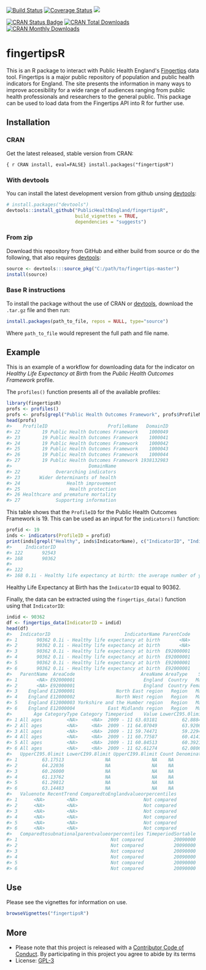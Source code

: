 
<!-- README.md is generated from README.Rmd. Please edit that file -->
[![Build Status](https://travis-ci.org/PublicHealthEngland/fingertipsR.svg)](https://travis-ci.org/PublicHealthEngland/fingertipsR.svg?branch=master) [![Coverage Status](https://coveralls.io/repos/github/PublicHealthEngland/fingertipsR/badge.svg?branch=master)](https://coveralls.io/github/PublicHealthEngland/fingertipsR?branch=master) [![](https://badges.ropensci.org/168_status.svg)](https://github.com/ropensci/onboarding/issues/168)

[![CRAN Status Badge](http://www.r-pkg.org/badges/version/fingertipsR)](https://cran.r-project.org/package=fingertipsR) [![CRAN Total Downloads](http://cranlogs.r-pkg.org/badges/grand-total/fingertipsR)](https://cran.r-project.org/package=fingertipsR) [![CRAN Monthly Downloads](http://cranlogs.r-pkg.org/badges/fingertipsR)](https://cran.r-project.org/package=fingertipsR)

fingertipsR
===========

This is an R package to interact with Public Health England's [Fingertips](http://fingertips.phe.org.uk/) data tool. Fingertips is a major public repository of population and public health indicators for England. The site presents the information in many ways to improve accesibility for a wide range of audiences ranging from public health professionals and researchers to the general public. This package can be used to load data from the Fingertips API into R for further use.

Installation
------------

### CRAN

Get the latest released, stable version from CRAN:

`{ r CRAN install, eval=FALSE} install.packages("fingertipsR")`

### With devtools

You can install the latest development version from github unsing [devtools](https://github.com/hadley/devtools):

``` r
# install.packages("devtools")
devtools::install_github("PublicHealthEngland/fingertipsR",
                         build_vignettes = TRUE,
                         dependencies = "suggests")
```

### From zip

Download this repository from GitHub and either build from source or do the following, that also requires [devtools](https://github.com/hadley/devtools):

``` r
source <- devtools:::source_pkg("C:/path/to/fingertips-master")
install(source)
```

### Base R instructions

To install the package without the use of CRAN or [devtools](https://github.com/hadley/devtools), download the `.tar.gz` file and then run:

``` r
install.packages(path_to_file, repos = NULL, type="source")
```

Where `path_to_file` would represent the full path and file name.

Example
-------

This is an example of a workflow for downloading data for the indicator on *Healthy Life Expectancy at Birth* from the *Public Health Outcomes Framework* profile.

The `profiles()` function presents all of the available profiles:

``` r
library(fingertipsR)
profs <- profiles()
profs <- profs[grepl("Public Health Outcomes Framework", profs$ProfileName),]
head(profs)
#>    ProfileID                      ProfileName   DomainID
#> 22        19 Public Health Outcomes Framework    1000049
#> 23        19 Public Health Outcomes Framework    1000041
#> 24        19 Public Health Outcomes Framework    1000042
#> 25        19 Public Health Outcomes Framework    1000043
#> 26        19 Public Health Outcomes Framework    1000044
#> 27        19 Public Health Outcomes Framework 1938132983
#>                            DomainName
#> 22             Overarching indicators
#> 23       Wider determinants of health
#> 24                 Health improvement
#> 25                  Health protection
#> 26 Healthcare and premature mortality
#> 27             Supporting information
```

This table shows that the `ProfileID` for the Public Health Outcomes Framework is 19. This can be used as an input for the `indicators()` function:

``` r
profid <- 19
inds <- indicators(ProfileID = profid)
print(inds[grepl("Healthy", inds$IndicatorName), c("IndicatorID", "IndicatorName")])
#>     IndicatorID
#> 122       92543
#> 168       90362
#>                                                                                                                                                                                            IndicatorName
#> 122                                                                               2.05ii - Proportion of children aged 2-2½yrs offered ASQ-3 as part of the Healthy Child Programme or integrated review
#> 168 0.1i - Healthy life expectancy at birth: the average number of years a person would expect to live in good health based on contemporary mortality rates and prevalence of self-reported good health.
```

Healthy Life Expectancy at Birth has the `IndicatorID` equal to 90362.

Finally, the data can be extracted using the `fingertips_data()` function using that `IndicatorID`:

``` r
indid <- 90362
df <- fingertips_data(IndicatorID = indid)
head(df)
#>   IndicatorID                           IndicatorName ParentCode
#> 1       90362 0.1i - Healthy life expectancy at birth       <NA>
#> 2       90362 0.1i - Healthy life expectancy at birth       <NA>
#> 3       90362 0.1i - Healthy life expectancy at birth  E92000001
#> 4       90362 0.1i - Healthy life expectancy at birth  E92000001
#> 5       90362 0.1i - Healthy life expectancy at birth  E92000001
#> 6       90362 0.1i - Healthy life expectancy at birth  E92000001
#>   ParentName  AreaCode                        AreaName AreaType    Sex
#> 1       <NA> E92000001                         England  Country   Male
#> 2       <NA> E92000001                         England  Country Female
#> 3    England E12000001               North East region   Region   Male
#> 4    England E12000002               North West region   Region   Male
#> 5    England E12000003 Yorkshire and the Humber region   Region   Male
#> 6    England E12000004            East Midlands region   Region   Male
#>        Age CategoryType Category Timeperiod    Value LowerCI95.0limit
#> 1 All ages         <NA>     <NA>  2009 - 11 63.03181         62.88849
#> 2 All ages         <NA>     <NA>  2009 - 11 64.07049         63.92063
#> 3 All ages         <NA>     <NA>  2009 - 11 59.74471         59.22943
#> 4 All ages         <NA>     <NA>  2009 - 11 60.77587         60.41411
#> 5 All ages         <NA>     <NA>  2009 - 11 60.84513         60.39213
#> 6 All ages         <NA>     <NA>  2009 - 11 62.61274         62.08066
#>   UpperCI95.0limit LowerCI99.8limit UpperCI99.8limit Count Denominator
#> 1         63.17513               NA               NA    NA          NA
#> 2         64.22036               NA               NA    NA          NA
#> 3         60.26000               NA               NA    NA          NA
#> 4         61.13762               NA               NA    NA          NA
#> 5         61.29812               NA               NA    NA          NA
#> 6         63.14483               NA               NA    NA          NA
#>   Valuenote RecentTrend ComparedtoEnglandvalueorpercentiles
#> 1      <NA>        <NA>                        Not compared
#> 2      <NA>        <NA>                        Not compared
#> 3      <NA>        <NA>                        Not compared
#> 4      <NA>        <NA>                        Not compared
#> 5      <NA>        <NA>                        Not compared
#> 6      <NA>        <NA>                        Not compared
#>   Comparedtosubnationalparentvalueorpercentiles TimeperiodSortable
#> 1                                  Not compared           20090000
#> 2                                  Not compared           20090000
#> 3                                  Not compared           20090000
#> 4                                  Not compared           20090000
#> 5                                  Not compared           20090000
#> 6                                  Not compared           20090000
```

Use
---

Please see the vignettes for information on use.

``` r
browseVignettes("fingertipsR")
```

More
----

-   Please note that this project is released with a [Contributor Code of Conduct](CONDUCT.md). By participating in this project you agree to abide by its terms
-   License: [GPL-3](https://opensource.org/licenses/GPL-3.0)
